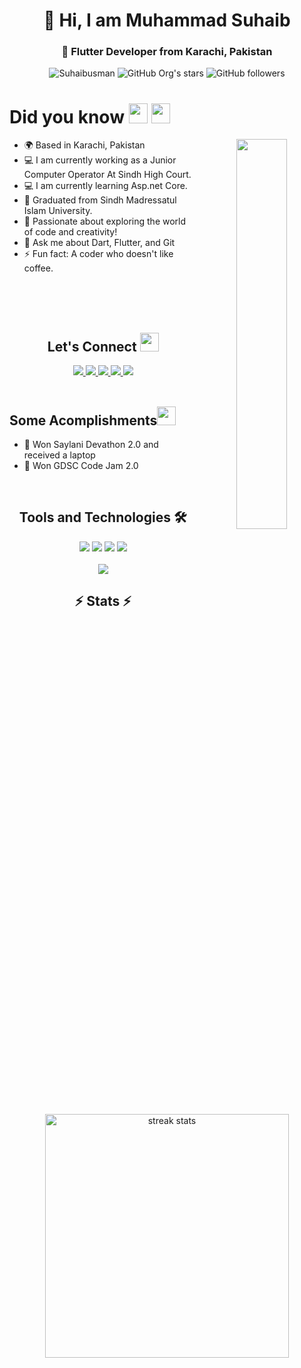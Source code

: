 <!-- Main GIF -->
<!-- <img src="https://miro.medium.com/v2/resize:fit:1024/1*YBLtpeLfLasuXW1C-XkAlA.png" height="40%"> 
<!-- Social Links Badges -->
<!-- Introduction -->
<div  align="center">
    <h1>👋 Hi, I am Muhammad Suhaib</h1>
<h3 align="center">🚀 Flutter Developer from Karachi, Pakistan</h3>
</div>

 <div align="center"> 
      <img src="https://komarev.com/ghpvc/?username=Suhaibusman&label=Profile%20views&color=0e75b6&style=flat" alt="Suhaibusman">
      <img alt="GitHub Org's stars" src="https://img.shields.io/github/stars/Suhaibusman?style=social"> 
      <img alt="GitHub followers" src="https://img.shields.io/github/followers/Suhaibusman?style=social">
</div>

<!-- Who I am Section -->
<div align="left">
  <h1 align="left">Did you know
    <a href="https://media.giphy.com/media/efahdL9izxq64bAGY5/giphy.gif" target="_blank"><img src="https://media.giphy.com/media/b88QlTSTsj3bEHQyZf/giphy.gif" height="32px" width="30px" /></a>
    <a href="https://media.giphy.com/media/efahdL9izxq64bAGY5/giphy.gif"><img  src="https://media.giphy.com/media/efahdL9izxq64bAGY5/giphy.gif" height="32px" width="30px"></a></h1>
</div>
 
  <div align="center">
  <img src="https://media.giphy.com/media/v1.Y2lkPTc5MGI3NjExaDlyMjl4Z2Vsa3cyZHEwbnMzNzh6eGl4bTNndHlsdGMxdmsybmZrMSZlcD12MV9pbnRlcm5hbF9naWZfYnlfaWQmY3Q9Zw/qgQUggAC3Pfv687qPC/giphy.gif" width="40%" height= "40%" align="right"/>
  
  <div align="left">
    <ul>
      <li>🌍 Based in Karachi, Pakistan </li>
      <li>💻 I am currently working as a Junior Computer Operator At Sindh High Court.</li>
    <li>💻 I am currently learning Asp.net Core.</li>
      <li>🌱 Graduated from Sindh Madressatul Islam University.</li>
      <li>🚀 Passionate about exploring the world of code and creativity!</li>
      <li>💬 Ask me about Dart, Flutter, and Git</li>
      <li>⚡ Fun fact: A coder who doesn't like coffee.</li>
    </ul>
  </div>
</div>
<br>
<br>
<br>
<h2 align="center"> Let's Connect <img src="https://media.giphy.com/media/jOz35yxbuhvVQDKrce/giphy.gif" height="30px" width="30px"></h2>
<div id="badges" align="center">
  <a href="https://www.linkedin.com/in/suhaibusman/">
    <img src="https://img.shields.io/badge/Linkedin-0077B5?style=for-the-badge&logo=Linkedin&logoColor=ffffff">
  </a>
  <a href="https://www.facebook.com/MuhammadSuhaib0/">
    <img src="https://img.shields.io/badge/Facebook-1877F2?style=for-the-badge&logo=Facebook&logoColor=ffffff">
  </a>
  
  <a href="https://www.instagram.com/muhammad_._suhaib/">
    <img src="https://img.shields.io/badge/Instagram-E4405F?style=for-the-badge&logo=instagram&logoColor=white">
  </a>
  <a href="mailto:suhaibusman54@gmail.com">
    <img src="https://img.shields.io/badge/Gmail-D44638?style=for-the-badge&logo=instagram&logoColor=ffffff">
  </a>
  <a href="https://www.youtube.com/@suhaibusman">
    <img src="https://img.shields.io/badge/YouTube-FF0000?style=for-the-badge&logo=youtube&logoColor=white">
  </a>
 <!-- <a href="https://twitter.com/_AB_Soomro">
    <img src="https://img.shields.io/badge/twitter-1877F2?style=for-the-badge&logo=twitter&logoColor=ffffff">
  </a>
  <a href="https://medium.com/@Suhaibusman">
    <img src="https://img.shields.io/badge/Medium-000000?style=for-the-badge&logo=Medium">
  </a>
--!>
</div>

<br>
<h2 align="left">Some Acomplishments<img src="https://media.giphy.com/media/4KgqTAyBHBvNmjeuGE/giphy.gif" height="30px" width="30px"></h2>

- 🚀 Won Saylani Devathon 2.0 and received a laptop
- 🚀 Won GDSC Code Jam 2.0
<br>
<!-- Tools and Technology Section -->
<h2 align="center">Tools and Technologies 🛠</h2>
<div align="center">
  <img src="https://img.shields.io/badge/Flutter-02569B?style=for-the-badge&logo=flutter&logoColor=white" />
  <img src="https://img.shields.io/badge/Dart-0175C2?style=for-the-badge&logo=dart&logoColor=white" />
  <img src="https://img.shields.io/badge/firebase-ffca28?style=for-the-badge&logo=firebase&logoColor=white" />
  <img src="https://img.shields.io/badge/Git-F05032?style=for-the-badge&logo=git&logoColor=white" />
<br>
<br>
  <img align="center" src="https://github-readme-stats.vercel.app/api/top-langs/?username=Suhaibusman&theme=dark&layout=compact&langs_count=20&hide_title=true"/>
</div>



<h2 align="center">⚡ Stats ⚡</h2>
<br>
<div align=center>
  <img width=390 src="https://github-readme-streak-stats-salesp07.vercel.app/?user=muhammadbabarwaseem&count_private=true&theme=react&border_radius=10" alt="streak stats"/>
<!--   <img width=390 src="https://github-readme-stats-salesp07.vercel.app/api?username=Suhaibusman&count_private=true&show_icons=true&theme=react&rank_icon=github&border_radius=10" alt="readme stats" /> -->
  <br/>
<!--   <img align="center" src="https://github-readme-stats-salesp07.vercel.app/api/top-langs/?username=Suhaibusman&hide=HTML&langs_count=8&layout=compact&theme=react&border_radius=10&size_weight=0.5&count_weight=0.5&exclude_repo=github-readme-stats" alt="top langs" /> -->
 <br/> <br/>

